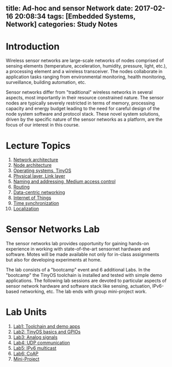 title: Ad-hoc and sensor Network
date: 2017-02-16 20:08:34
tags: [Embedded Systems, Network]
categories: Study Notes
---

# Introduction
Wireless sensor networks are large-scale networks of nodes comprised of sensing elements (temperature, acceleration, humidity, pressure, light, etc.), a processing element and a wireless transceiver. The nodes collaborate in application tasks ranging from environmental monitoring, health monitoring, surveillance, building automation, etc.

Sensor networks differ from "traditional" wireless networks in several aspects, most importantly in their resource constrained nature. The sensor nodes are typically severely restricted in terms of memory, processing capacity and energy budget leading to the need for careful design of the node system software and protocol stack. These novel system solutions, driven by the specific nature of the sensor networks as a platform, are the focus of our interest in this course.

# Lecture Topics
1. [Network architecture](https://github.com/sulxxy/Course_Ad_Hoc_and_Sensor_Networks/tree/master/Network_Architectures)
2. [Node architecture](https://github.com/sulxxy/Course_Ad_Hoc_and_Sensor_Networks/tree/master/Node_Architectures)
2. [Operating systems, TinyOS](https://github.com/sulxxy/Course_Ad_Hoc_and_Sensor_Networks/tree/master/TinyOS)
2. [Physical layer, Link layer](https://github.com/sulxxy/Course_Ad_Hoc_and_Sensor_Networks/tree/master/Physical_Link_Layer)
2. [Naming and addressing, Medium access control](https://github.com/sulxxy/Course_Ad_Hoc_and_Sensor_Networks/tree/master/Naming_and_Addressing)
2. [Routing](https://github.com/sulxxy/Course_Ad_Hoc_and_Sensor_Networks/tree/master/Routing)
2. [Data-centric networking](https://github.com/sulxxy/Course_Ad_Hoc_and_Sensor_Networks/tree/master/Data_centric_Networking)
2. [Internet of Things](https://github.com/sulxxy/Course_Ad_Hoc_and_Sensor_Networks/tree/master/Internet_of_Things)
2. [Time synchronization](https://github.com/sulxxy/Course_Ad_Hoc_and_Sensor_Networks/tree/master/Time_Synchronization)
2. [Localization](https://github.com/sulxxy/Course_Ad_Hoc_and_Sensor_Networks/tree/master/Localization)

# Sensor Networks Lab
The sensor networks lab provides opportunity for gaining hands-on experience in working with state-of-the-art sensornet hardware and software. Motes will be made available not only for in-class assignments but also for developing experiments at home.

The lab consists of a "bootcamp" event and 6 additional Labs. In the "bootcamp" the TinyOS toolchain is installed and tested with simple demo applications. The following lab sessions are devoted to particular aspects of sensor network hardware and software stack like sensing, actuation, IPv6-based networking, etc. The lab ends with group mini-project work.

# Lab Units
1. [Lab1: Toolchain and demo apps](https://github.com/sulxxy/Course_Ad_Hoc_and_Sensor_Networks/tree/master/Lab1_Toolchain_and_Demo)
1. [Lab2: TinyOS basics and GPIOs](https://github.com/sulxxy/Course_Ad_Hoc_and_Sensor_Networks/tree/master/Lab2_TinyOS)
1. [Lab3: Analog signals](https://github.com/sulxxy/Course_Ad_Hoc_and_Sensor_Networks/tree/master/Lab3_Analog_Signals)
1. [Lab4: UDP communication](https://github.com/sulxxy/Course_Ad_Hoc_and_Sensor_Networks/tree/master/Lab4_UDP)
1. [Lab5: IPv6 multicast](https://github.com/sulxxy/Course_Ad_Hoc_and_Sensor_Networks/tree/master/Lab5_IPV6)
1. [Lab6: CoAP](https://github.com/sulxxy/Course_Ad_Hoc_and_Sensor_Networks/tree/master/Lab6_CoAP)
1. [Mini-Project](https://github.com/sulxxy/Course_Ad_Hoc_and_Sensor_Networks/tree/master/Mini_Project)
